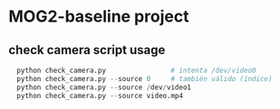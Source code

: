 
# MOG2-baseline project

## check camera script usage

```python
  python check_camera.py                # intenta /dev/video0
  python check_camera.py --source 0     # también válido (índice)
  python check_camera.py --source /dev/video1
  python check_camera.py --source video.mp4

```

